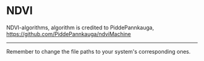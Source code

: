 # NDVI
NDVI-algorithms, algorithm is credited to PiddePannkauga, https://github.com/PiddePannkauga/ndviMachine

---

Remember to change the file paths to your system's corresponding ones.
